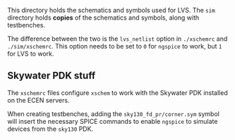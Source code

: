 This directory holds the schematics and symbols used for LVS.
The `sim` directory holds __copies__ of the schematics and symbols, along with testbenches.

The difference between the two is the `lvs_netlist` option in `./xschemrc` and `./sim/xschemrc`.
This option needs to be set to `0` for `ngspice` to work, but `1` for LVS to work.

## Skywater PDK stuff

The `xschemrc` files configure `xschem` to work with the Skywater PDK installed on the ECEN servers.

When creating testbenches, adding the `sky130_fd_pr/corner.sym` symbol will insert the necessary SPICE commands to enable `ngspice` to simulate devices from the `sky130` PDK. 

